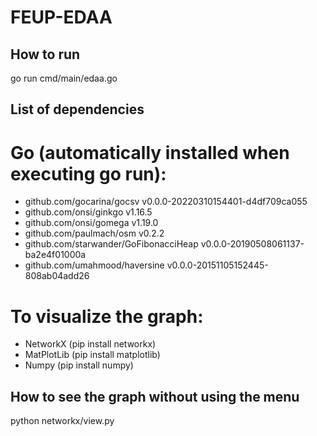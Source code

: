 # FEUP-EDAA
## How to run
go run cmd/main/edaa.go

## List of dependencies
# Go (automatically installed when executing go run):
- github.com/gocarina/gocsv v0.0.0-20220310154401-d4df709ca055
- github.com/onsi/ginkgo v1.16.5
- github.com/onsi/gomega v1.19.0
- github.com/paulmach/osm v0.2.2
- github.com/starwander/GoFibonacciHeap v0.0.0-20190508061137-ba2e4f01000a
- github.com/umahmood/haversine v0.0.0-20151105152445-808ab04add26
# To visualize the graph:
- NetworkX (pip install networkx)
- MatPlotLib (pip install matplotlib)
- Numpy (pip install numpy)

## How to see the graph without using the menu
python networkx/view.py
